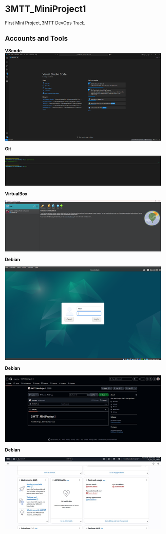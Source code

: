 # 3MTT_MiniProject1
First Mini Project, 3MTT DevOps Track.


## Accounts and Tools

**VScode**
![vscode](img/vscode.png)


**Git**

![Git](img/GitAccount.png)


**VirtualBox**

![VirtualBox](img/VirtualBox.png)


**Debian**

![Debian](img/Debian.png)


**Debian**

![GitHub](img/GitHub.png)



**Debian**

![AWS](img/AWS_Account.jpg)